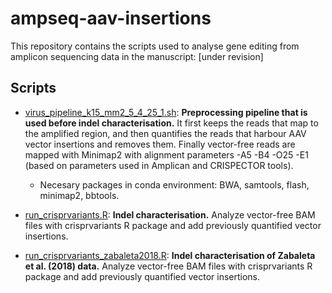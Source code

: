 # ampseq-aav-insertions

This repository contains the scripts used to analyse gene editing from amplicon sequencing data in the manuscript: [under revision]

## Scripts
* [virus_pipeline_k15_mm2_5_4_25_1.sh](/virus_pipeline_k15_mm2_5_4_25_1.sh): **Preprocessing pipeline that is used before indel characterisation.** It first keeps the reads that map to the amplified region, and then quantifies the reads that harbour AAV vector insertions and removes them. Finally vector-free reads are mapped with Minimap2 with alignment parameters -A5 -B4 -O25 -E1 (based on parameters used in Amplican and CRISPECTOR tools).
  * Necesary packages in conda environment: BWA, samtools, flash, minimap2, bbtools.

* [run_crisprvariants.R](/run_crisprvariants.R): **Indel characterisation.** Analyze vector-free BAM files with crisprvariants R package and add previously quantified vector insertions.
  
* [run_crisprvariants_zabaleta2018.R](/run_crisprvariants_zabaleta2018.R): **Indel characterisation of Zabaleta et al. (2018) data.** Analyze vector-free BAM files with crisprvariants R package and add previously quantified vector insertions.
